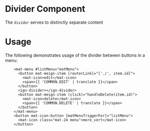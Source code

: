 # Divider Component

The `divider` serves to distinctly separate content

# Usage

The following demonstrates usage of the divider between buttons in a menu:

```
    <mat-menu #listMenu="matMenu">
      <button mat-meign-item [routerLink]="['./', item.id]">
        <mat-icon>edit</mat-icon>
        <span>{{ 'COMMON.EDIT' | translate }}</span>
      </button>
      <ign-divider></ign-divider>
      <button mat-meign-item (click)="handleDelete(item.id)">
        <mat-icon>delete</mat-icon>
        <span>{{ 'COMMON.DELETE' | translate }}</span>
      </button>
    </mat-menu>
    <button mat-icon-button [matMenuTriggerFor]="listMenu">
      <mat-icon class="mat-24 menu">more_vert</mat-icon>
    </button>
```
